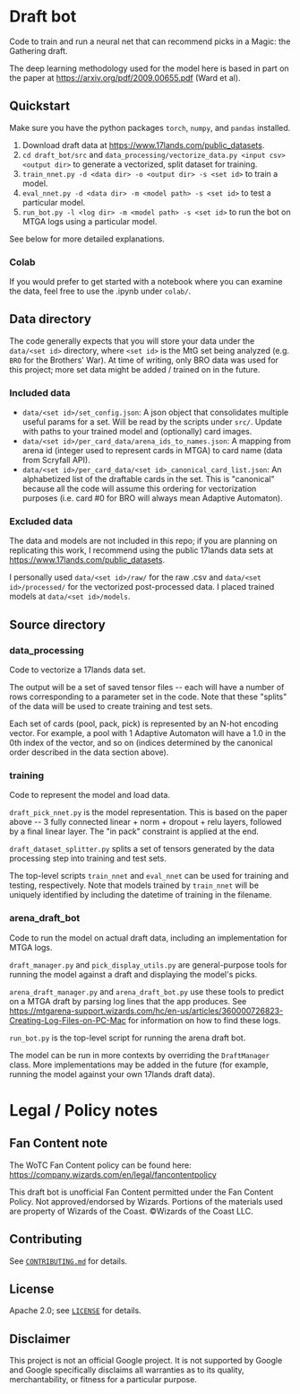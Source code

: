 # Draft bot

Code to train and run a neural net that can recommend picks in a Magic: the Gathering
draft.

The deep learning methodology used for the model here is based in part on the paper at
https://arxiv.org/pdf/2009.00655.pdf (Ward et al).

## Quickstart

Make sure you have the python packages `torch`, `numpy`, and `pandas` installed.

1. Download draft data at https://www.17lands.com/public_datasets.
1. `cd draft_bot/src` and `data_processing/vectorize_data.py <input csv> <output dir>`
    to generate a vectorized, split dataset for training.
1. `train_nnet.py -d <data dir> -o <output dir> -s <set id>` to train a model.
1. `eval_nnet.py -d <data dir> -m <model path> -s <set id>` to test a particular model.
1. `run_bot.py -l <log dir> -m <model path> -s <set id>` to run the bot on MTGA
    logs using a particular model.

See below for more detailed explanations.

### Colab

If you would prefer to get started with a notebook where you can examine the 
data, feel free to use the .ipynb under `colab/`.

## Data directory

The code generally expects that you will store your data under the `data/<set id>`
directory, where `<set id>` is the MtG set being analyzed (e.g. `BRO` for the
Brothers' War). At time of writing, only BRO data was used for this project;
more set data might be added / trained on in the future.

### Included data

- `data/<set id>/set_config.json`: A json object that consolidates multiple useful
   params for a set. Will be read by the scripts under `src/`. Update with
   paths to your trained model and (optionally) card images.
- `data/<set id>/per_card_data/arena_ids_to_names.json`: A mapping from arena id
  (integer used to represent cards in MTGA) to card name (data from Scryfall API).
- `data/<set id>/per_card_data/<set id>_canonical_card_list.json`: An
  alphabetized list of the draftable cards in the set. This is "canonical"
  because all the code will assume this ordering for vectorization purposes
  (i.e. card #0 for BRO will always mean Adaptive Automaton).

### Excluded data

The data and models are not included in this repo; if you are planning on
replicating this work, I recommend using the public 17lands data sets at
https://www.17lands.com/public_datasets.

I personally used `data/<set id>/raw/` for the raw .csv and 
`data/<set id>/processed/` for the vectorized post-processed data. I placed
trained models at `data/<set id>/models`.

## Source directory

### data_processing

Code to vectorize a 17lands data set. 

The output will be a set of saved tensor
files -- each will have a number of rows corresponding to a parameter set in
the code. Note that these "splits" of the data will be used to create training
and test sets.

Each set of cards (pool, pack, pick) is represented by an N-hot encoding
vector. For example, a pool with 1 Adaptive Automaton will have a 1.0 in the
0th index of the vector, and so on (indices determined by the canonical order
described in the data section above).

### training

Code to represent the model and load data.

`draft_pick_nnet.py` is the model representation. This is based on the paper
above -- 3 fully connected linear + norm + dropout + relu layers, followed by
a final linear layer. The "in pack" constraint is applied at the end.

`draft_dataset_splitter.py` splits a set of tensors generated by the data
processing step into training and test sets.

The top-level scripts `train_nnet` and `eval_nnet` can be used for training and
testing, respectively. Note that models trained by `train_nnet` will be
uniquely identified by including the datetime of training in the filename.

### arena_draft_bot

Code to run the model on actual draft data, including an implementation for
MTGA logs.

`draft_manager.py` and `pick_display_utils.py` are general-purpose tools for
running the model against a draft and displaying the model's picks.

`arena_draft_manager.py` and `arena_draft_bot.py` use these tools to predict on
a MTGA draft by parsing log lines that the app produces. See
https://mtgarena-support.wizards.com/hc/en-us/articles/360000726823-Creating-Log-Files-on-PC-Mac
for information on how to find these logs.

`run_bot.py` is the top-level script for running the arena draft bot.

The model can be run in more contexts by overriding the `DraftManager` class.
More implementations may be added in the future (for example, running the model
against your own 17lands draft data).


# Legal / Policy notes

## Fan Content note

The WoTC Fan Content policy can be found here: https://company.wizards.com/en/legal/fancontentpolicy

This draft bot is unofficial Fan Content permitted under the Fan Content Policy. Not
approved/endorsed by Wizards. Portions of the materials used are property of
Wizards of the Coast. ©Wizards of the Coast LLC.

## Contributing

See [`CONTRIBUTING.md`](CONTRIBUTING.md) for details.

## License

Apache 2.0; see [`LICENSE`](LICENSE) for details.

## Disclaimer

This project is not an official Google project. It is not supported by
Google and Google specifically disclaims all warranties as to its quality,
merchantability, or fitness for a particular purpose.
